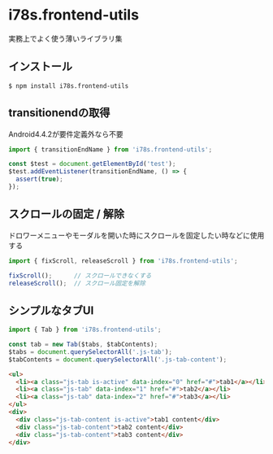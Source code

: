 # i78s.frontend-utils

実務上でよく使う薄いライブラリ集


## インストール

```
$ npm install i78s.frontend-utils
```

## transitionendの取得

Android4.4.2が要件定義外なら不要

```js
import { transitionEndName } from 'i78s.frontend-utils';

const $test = document.getElementById('test');
$test.addEventListener(transitionEndName, () => {
  assert(true);
});
```

## スクロールの固定 / 解除

ドロワーメニューやモーダルを開いた時にスクロールを固定したい時などに使用する

```js
import { fixScroll, releaseScroll } from 'i78s.frontend-utils';

fixScroll();      // スクロールできなくする
releaseScroll();  // スクロール固定を解除
```

## シンプルなタブUI

```js
import { Tab } from 'i78s.frontend-utils';

const tab = new Tab($tabs, $tabContents);
$tabs = document.querySelectorAll('.js-tab');
$tabContents = document.querySelectorAll('.js-tab-content');
```

```html
<ul>
  <li><a class="js-tab is-active" data-index="0" href="#">tab1</a></li>
  <li><a class="js-tab" data-index="1" href="#">tab2</a></li>
  <li><a class="js-tab" data-index="2" href="#">tab3</a></li>
</ul>
<div>
  <div class="js-tab-content is-active">tab1 content</div>
  <div class="js-tab-content">tab2 content</div>
  <div class="js-tab-content">tab3 content</div>
</div>
```
